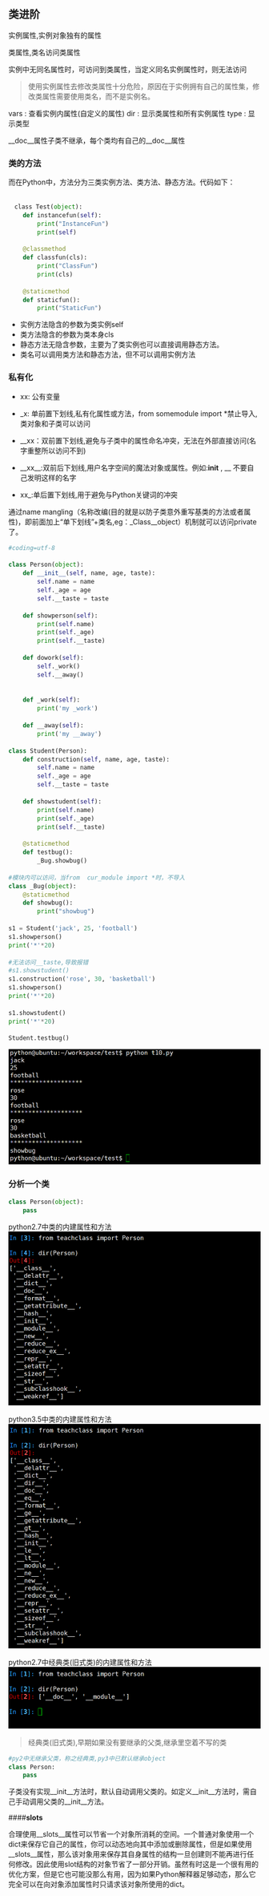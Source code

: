 ## 类进阶

实例属性,实例对象独有的属性

类属性,类名访问类属性

实例中无同名属性时，可访问到类属性，当定义同名实例属性时，则无法访问

>使用实例属性去修改类属性十分危险，原因在于实例拥有自己的属性集，修改类属性需要使用类名，而不是实例名。 



vars : 查看实例内属性(自定义的属性)
dir : 显示类属性和所有实例属性
type : 显示类型



__doc__属性子类不继承，每个类均有自己的__doc__属性

### 类的方法
而在Python中，方法分为三类实例方法、类方法、静态方法。代码如下：

```python

　class Test(object):
    def instancefun(self):
        print("InstanceFun")
        print(self)

    @classmethod
    def classfun(cls):
        print("ClassFun")
        print(cls)

    @staticmethod
    def staticfun():
        print("StaticFun")
```

+ 实例方法隐含的参数为类实例self
+ 类方法隐含的参数为类本身cls
+ 静态方法无隐含参数，主要为了类实例也可以直接调用静态方法。
+ 类名可以调用类方法和静态方法，但不可以调用实例方法


### 私有化

+ xx: 公有变量
+ _x: 单前置下划线,私有化属性或方法，from somemodule import *禁止导入,类对象和子类可以访问
+ __xx：双前置下划线,避免与子类中的属性命名冲突，无法在外部直接访问(名字重整所以访问不到)

+ \_\_xx\_\_:双前后下划线,用户名字空间的魔法对象或属性。例如:__init__ , __
不要自己发明这样的名字
+ xx_:单后置下划线,用于避免与Python关键词的冲突

通过name mangling（名称改编(目的就是以防子类意外重写基类的方法或者属性)，即前面加上“单下划线”+类名,eg：_Class__object）机制就可以访问private了。

```python
#coding=utf-8

class Person(object):
    def __init__(self, name, age, taste):
        self.name = name
        self._age = age 
        self.__taste = taste

    def showperson(self):
        print(self.name)
        print(self._age)
        print(self.__taste)

    def dowork(self):
        self._work()
        self.__away()


    def _work(self):
        print('my _work')

    def __away(self):
        print('my __away')

class Student(Person):
    def construction(self, name, age, taste):
        self.name = name
        self._age = age 
        self.__taste = taste

    def showstudent(self):
        print(self.name)
        print(self._age)
        print(self.__taste)

    @staticmethod
    def testbug():
        _Bug.showbug()

#模块内可以访问，当from  cur_module import *时，不导入
class _Bug(object):
    @staticmethod
    def showbug():
        print("showbug")

s1 = Student('jack', 25, 'football')
s1.showperson()
print('*'*20)

#无法访问__taste,导致报错
#s1.showstudent() 
s1.construction('rose', 30, 'basketball')
s1.showperson()
print('*'*20)

s1.showstudent()
print('*'*20)

Student.testbug()
```
![私有变量](media/private.png)

### 分析一个类

```python
class Person(object):
    pass
```

python2.7中类的内建属性和方法
![py2class](media/py2class.png)

python3.5中类的内建属性和方法
![py3class](media/py3class.png)

python2.7中经典类(旧式类)的内建属性和方法
![py2class2](media/py2class2.png)

>经典类(旧式类),早期如果没有要继承的父类,继承里空着不写的类


```python
#py2中无继承父类，称之经典类,py3中已默认继承object
class Person:
    pass
```

子类没有实现__init__方法时，默认自动调用父类的。如定义__init__方法时，需自己手动调用父类的__init__方法。

####__slots__

合理使用__slots__属性可以节省一个对象所消耗的空间。一个普通对象使用一个dict来保存它自己的属性，你可以动态地向其中添加或删除属性，但是如果使用__slots__属性，那么该对象用来保存其自身属性的结构一旦创建则不能再进行任何修改。因此使用slot结构的对象节省了一部分开销。虽然有时这是一个很有用的优化方案，但是它也可能没那么有用，因为如果Python解释器足够动态，那么它完全可以在向对象添加属性时只请求该对象所使用的dict。